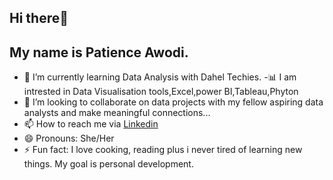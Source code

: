  ## Hi there👋
 ## My name is Patience Awodi.
- 🔭 I’m currently learning Data Analysis with Dahel Techies.
-📊 I am intrested in Data Visualisation tools,Excel,power BI,Tableau,Phyton
- 💞 I’m looking to collaborate on data projects with my fellow aspiring data analysts and make meaningful connections...
- 📫 How to reach me via [Linkedin](https://www.linkedin.com/in/patienceawodi/)
- 😄 Pronouns: She/Her
- ⚡ Fun fact: I love cooking, reading plus i never tired of learning new things. My goal is personal development.
  
 
